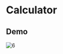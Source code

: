 # Calculator
## Demo
![6](https://github.com/user-attachments/assets/2c424003-df37-419a-8f32-4eef25846db1)
